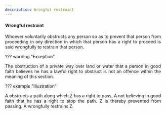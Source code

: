 ```yaml
---
description: Wrongful restraint
---
```


#### Wrongful restraint
<div style="text-align: justify">

Whoever voluntarily obstructs any person so as to prevent that person from proceeding in any direction in which that person has a right to proceed is said wrongfully to restrain that person.

</div>

??? warning "Exception"
    <div style="text-align: justify"> The obstruction of a private way over land or water that a person in good faith believes he has a lawful right to obstruct is not an offence within the meaning of this section.

??? example "Illustration"
    <div style="text-align: justify"> A obstructs a path along which Z has a right to pass, A not believing in good faith that he has a right to stop the path. Z is thereby prevented from passing. A wrongfully restrains Z.

